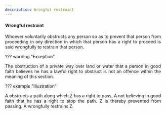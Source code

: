 ```yaml
---
description: Wrongful restraint
---
```


#### Wrongful restraint
<div style="text-align: justify">

Whoever voluntarily obstructs any person so as to prevent that person from proceeding in any direction in which that person has a right to proceed is said wrongfully to restrain that person.

</div>

??? warning "Exception"
    <div style="text-align: justify"> The obstruction of a private way over land or water that a person in good faith believes he has a lawful right to obstruct is not an offence within the meaning of this section.

??? example "Illustration"
    <div style="text-align: justify"> A obstructs a path along which Z has a right to pass, A not believing in good faith that he has a right to stop the path. Z is thereby prevented from passing. A wrongfully restrains Z.

